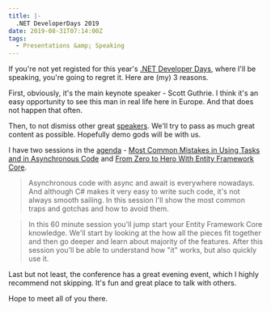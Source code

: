 ```yaml
---
title: |-
  .NET DeveloperDays 2019
date: 2019-08-31T07:14:00Z
tags:
  - Presentations &amp; Speaking
---
```

If you're not yet registed for this year's [.NET Developer Days][1], where I'll be speaking, you're going to regret it. Here are (my) 3 reasons.

<!-- excerpt -->

First, obviously, it's the main keynote speaker - Scott Guthrie. I think it's an easy opportunity to see this man in real life here in Europe. And that does not happen that often.

Then, to not dismiss other great [speakers][2]. We'll try to pass as much great content as possible. Hopefully demo gods will be with us.

I have two sessions in the [agenda][3] - [Most Common Mistakes in Using Tasks and in Asynchronous Code][5] and [From Zero to Hero With Entity Framework Core][4].

> Asynchronous code with async and await is everywhere nowadays. And although C# makes it very easy to write such code, it's not always smooth sailing. In this session I'll show the most common traps and gotchas and how to avoid them.

> In this 60 minute session you'll jump start your Entity Framework Core knowledge. We'll start by looking at the how all the pieces fit together and then go deeper and learn about majority of the features. After this session you'll be able to understand how "it" works, but also quickly use it.

Last but not least, the conference has a great evening event, which I highly recommend not skipping. It's fun and great place to talk with others.

Hope to meet all of you there.

[1]: https://net.developerdays.pl/
[2]: https://net.developerdays.pl/#speakers
[3]: https://net.developerdays.pl/#agenda
[4]: https://net.developerdays.pl/from-zero-to-hero-with-entity-framework-core/
[5]: https://net.developerdays.pl/most-common-mistakes-in-using-tasks-and-in-asynchronous-code/